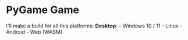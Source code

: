 # PyGame Game

I'll make a build for all this platforms:
**Desktop**:
    - Windows 10 / 11
    - Linux
    - Android
    - Web (WASM)